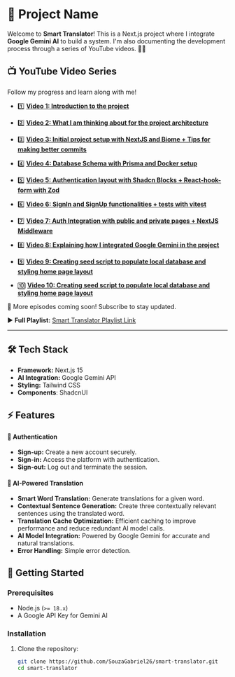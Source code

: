 # 🚀 Project Name

Welcome to **Smart Translator**! This is a Next.js project where I integrate **Google Gemini AI** to build a system. I'm also documenting the development process through a series of YouTube videos. 🎥🔥

## 📺 YouTube Video Series
Follow my progress and learn along with me!

- 1️⃣ **[Video 1: Introduction to the project](https://youtu.be/yTt6vir5L7o)**

- 2️⃣ **[Video 2: What I am thinking about for the project architecture](https://youtu.be/9ypbZQlKR68)**

- 3️⃣ **[Video 3: Initial project setup with NextJS and Biome + Tips for making better commits](https://youtu.be/9ypbZQlKR68)**

- 4️⃣ **[Video 4: Database Schema with Prisma and Docker setup](https://youtu.be/-PFFkYy84rc)**

- 5️⃣ **[Video 5: Authentication layout with Shadcn Blocks + React-hook-form with Zod](https://youtu.be/0E-EcgMouRw)**

- 6️⃣ **[Video 6: SignIn and SignUp functionalities + tests with vitest](https://youtu.be/nkhHf73sZj8?si=5WPKZfDW8czGp0cP)**

- 7️⃣ **[Video 7: Auth Integration with public and private pages + NextJS Middleware](https://youtu.be/2F9HAm5SVCg?si=7z7GhCYacaz1WOZ9)**

- 8️⃣ **[Video 8: Explaining how I integrated Google Gemini in the project](https://youtu.be/AP5R6K1N4M8?si=JrdWdhn0B0meBclE)**

- 9️⃣ **[Video 9: Creating seed script to populate local database and styling home page layout](https://youtu.be/C8SEexx3Vak?si=wrYTWLJL_e7Qtkgg)**

- 🔟 **[Video 10: Creating seed script to populate local database and styling home page layout](https://youtu.be/BkmBiYVPQbk?si=Wj92NfCVg6Xih5iG)**

🚀 More episodes coming soon! Subscribe to stay updated.

▶️ **Full Playlist:** [Smart Translator Playlist Link](https://www.youtube.com/watch?v=-PFFkYy84rc&list=PL21OVMBXdJI7-WFSrWEE9VZ67NsVAdIw3&index=1)

---

## 🛠️ Tech Stack
- **Framework:** Next.js 15
- **AI Integration:** Google Gemini API
- **Styling:** Tailwind CSS
- **Components**: ShadcnUI

## ⚡ Features
#### 🔐 Authentication
- **Sign-up:** Create a new account securely.
- **Sign-in:** Access the platform with authentication.
- **Sign-out:** Log out and terminate the session.

#### 🤖 AI-Powered Translation
- **Smart Word Translation:** Generate translations for a given word.
- **Contextual Sentence Generation:** Create three contextually relevant sentences using the translated word.
- **Translation Cache Optimization:** Efficient caching to improve performance and reduce redundant AI model calls.
- **AI Model Integration:** Powered by Google Gemini for accurate and natural translations.
- **Error Handling:** Simple error detection.

## 🚀 Getting Started

### Prerequisites
- Node.js (`>= 18.x`)
- A Google API Key for Gemini AI

### Installation
1. Clone the repository:
   ```sh
   git clone https://github.com/SouzaGabriel26/smart-translator.git
   cd smart-translator
